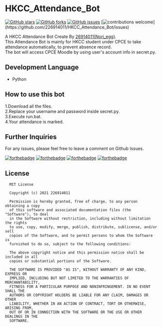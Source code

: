 # HKCC_Attendance_Bot
[![GitHub stars](https://img.shields.io/github/stars/226914011/HKCC_Attendance_Bot?color=green)](https://github.com/226914011/HKCC_Attendance_Bot/stargazers)
[![GitHub forks](https://img.shields.io/github/forks/226914011/HKCC_Attendance_Bot?color=green)](https://github.com/226914011/HKCC_Attendance_Bot/network)
[![GitHub issues](https://img.shields.io/github/issues/226914011/HKCC_Attendance_Bot)](https://github.com/226914011/HKCC_Attendance_Bot/issues)
[![contributions welcome](https://img.shields.io/badge/contributions-welcome-brightgreen.svg?)](https://github.com/226914011/HKCC_Attendance_Bot/issues)

A HKCC Attendance Bot Create By [26914011(Nori_egg)](https://github.com/226914011).<br>
This Attendance Bot is mainly for HKCC student under CPCE to take attendance automatically, to prevent absence record.<br>
The bot will access CPCE Moodle by using user's account info in secret.py.

## Development Language
* Python

## How to use this bot
1.Download all the files.<br>
2.Replace your username and password inside secret.py.<br>
3.Execute run.bat.<br>
4.Your attendance is marked.<br>

## Further Inquiries
For any issues, please feel free to leave a comment on Github Issues. 

[![forthebadge](https://forthebadge.com/images/badges/open-source.svg)](https://forthebadge.com)
[![forthebadge](https://forthebadge.com/images/badges/made-with-python.svg)](https://forthebadge.com)
[![forthebadge](https://forthebadge.com/images/badges/built-with-love.svg)](https://forthebadge.com)
[![forthebadge](https://forthebadge.com/images/badges/powered-by-black-magic.svg)](https://forthebadge.com)

## License
```
  MIT License

  Copyright (c) 2021 226914011

  Permission is hereby granted, free of charge, to any person obtaining a copy
  of this software and associated documentation files (the "Software"), to deal
  in the Software without restriction, including without limitation the rights
  to use, copy, modify, merge, publish, distribute, sublicense, and/or sell
  copies of the Software, and to permit persons to whom the Software is
  furnished to do so, subject to the following conditions:

  The above copyright notice and this permission notice shall be included in all
  copies or substantial portions of the Software.

  THE SOFTWARE IS PROVIDED "AS IS", WITHOUT WARRANTY OF ANY KIND, EXPRESS OR
  IMPLIED, INCLUDING BUT NOT LIMITED TO THE WARRANTIES OF MERCHANTABILITY,
  FITNESS FOR A PARTICULAR PURPOSE AND NONINFRINGEMENT. IN NO EVENT SHALL THE
  AUTHORS OR COPYRIGHT HOLDERS BE LIABLE FOR ANY CLAIM, DAMAGES OR OTHER
  LIABILITY, WHETHER IN AN ACTION OF CONTRACT, TORT OR OTHERWISE, ARISING FROM,
  OUT OF OR IN CONNECTION WITH THE SOFTWARE OR THE USE OR OTHER DEALINGS IN THE
  SOFTWARE.
```
